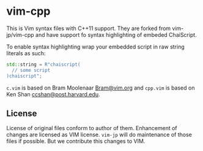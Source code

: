 # vim-cpp

This is Vim syntax files with C++11 support. They are forked from vim-jp/vim-cpp 
and have support fo syntax highlighting of embeded ChaiScript.

To enable syntax highlighting wrap your embedded script in raw string literals as such:

```cpp
std::string = R"chaiscript(
  // some script
)chaiscript";
```

`c.vim` is based on Bram Moolenaar
<Bram@vim.org> and `cpp.vim` is based on Ken Shan <ccshan@post.harvard.edu>.


## License

License of original files conform to author of them. Enhancement of changes
are licensed as VIM license. `vim-jp` will do maintenance of those files if
possible. But we contribute this changes to VIM.
